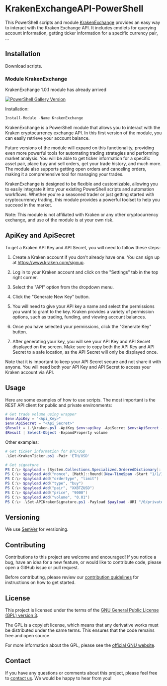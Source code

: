 # KrakenExchangeAPI-PowerShell

This PowerShell scripts and module [KrakenExchange](https://www.powershellgallery.com/packages/KrakenExchange) provides an easy way to interact with the Kraken Exchange API. It includes cmdlets for querying account information, getting ticker information for a specific currency pair, ...

## Installation

Download scripts.

### Module KrakenExchange

KrakenExchange 1.0.1 module has already arrived

[![PowerShell Gallery Version](https://img.shields.io/powershellgallery/v/krakenexchange?label=KrakenExchange%20)](https://www.powershellgallery.com/packages/KrakenExchange)

Installation:

```powershell
Install-Module -Name KrakenExchange
```

KrakenExchange is a PowerShell module that allows you to interact with the Kraken cryptocurrency exchange API. In this first version of the module, you can easily retrieve your account balance.

Future versions of the module will expand on this functionality, providing even more powerful tools for automating trading strategies and performing market analysis. You will be able to get ticker information for a specific asset pair, place buy and sell orders, get your trade history, and much more. The module also supports getting open orders and canceling orders, making it a comprehensive tool for managing your trades.

KrakenExchange is designed to be flexible and customizable, allowing you to easily integrate it into your existing PowerShell scripts and automation workflows. Whether you're a seasoned trader or just getting started with cryptocurrency trading, this module provides a powerful toolset to help you succeed in the market.

Note: This module is not affiliated with Kraken or any other cryptocurrency exchange, and use of the module is at your own risk.

## ApiKey and ApiSecret

To get a Kraken API Key and API Secret, you will need to follow these steps:

1. Create a Kraken account if you don't already have one. You can sign up at <https://www.kraken.com/signup>.

2. Log in to your Kraken account and click on the "Settings" tab in the top right corner.

3. Select the "API" option from the dropdown menu.

4. Click the "Generate New Key" button.

5. You will need to give your API key a name and select the permissions you want to grant to the key. Kraken provides a variety of permission options, such as trading, funding, and viewing account balances.

6. Once you have selected your permissions, click the "Generate Key" button.

7. After generating your key, you will see your API Key and API Secret displayed on the screen. Make sure to copy both the API Key and API Secret to a safe location, as the API Secret will only be displayed once.

Note that it is important to keep your API Secret secure and not share it with anyone. You will need both your API Key and API Secret to access your Kraken account via API.

## Usage

Here are some examples of how to use scripts. The most important is the REST API client for public and private environments:

```powershell
# Get trade volume using wrapper
$env:ApiKey = "<Api_Key>"
$env:ApiSecret = "<Api_Secret>"
$Result = (.\kraken.ps1 -ApiKey $env:apikey -ApiSecret $env:ApiSecret -TradeVolume).result 
$Result | Select-Object -ExpandProperty volume
```

Other examples:

```powershell
# Get ticker information for BTC/USD
.\Get-KrakenTicker.ps1 -Pair 'ETH/USD'

# Get signature
PS C:\> $payload = [System.Collections.Specialized.OrderedDictionary]::new()
PS C:\> $payload.Add("nonce", [Math]::Round((New-TimeSpan -Start "1/1/1970").TotalMilliseconds))
PS C:\> $payload.Add("ordertype", "limit")
PS C:\> $payload.Add("type", "buy")
PS C:\> $payload.Add("pair", "XXBTZUSD")
PS C:\> $payload.Add("price", "9000")
PS C:\> $payload.Add("volume", "0.01")
PS C:\> .\Set-APIKrakenSignature.ps1 -Payload $payload -URI "/0/private/AddOrder" -api_secret "KrakenAPIsecret"
```

## Versioning

We use [SemVer](http://semver.org/) for versioning.

## Contributing

Contributions to this project are welcome and encouraged! If you notice a bug, have an idea for a new feature, or would like to contribute code, please open a GitHub issue or pull request.

Before contributing, please review our [contribution guidelines](CONTRIBUTING.md) for instructions on how to get started.

## License

This project is licensed under the terms of the [GNU General Public License (GPL) version 3](LICENSE).

The GPL is a copyleft license, which means that any derivative works must be distributed under the same terms. This ensures that the code remains free and open source.

For more information about the GPL, please see the [official GNU website](https://www.gnu.org/licenses/gpl-3.0.en.html).

## Contact

If you have any questions or comments about this project, please feel free to [contact us](mailto:wnapierala@hotmail.com). We would be happy to hear from you!
